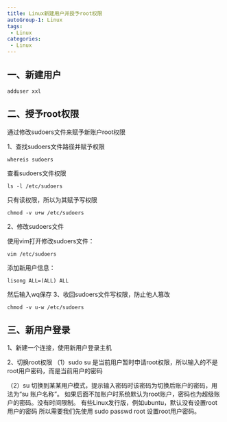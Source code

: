 ```yaml
---
title: Linux新建用户并授予root权限
autoGroup-1: Linux
tags:
 - Linux
categories: 
 - Linux
---
```



## 一、新建用户

~~~
adduser xxl
~~~



## 二、授予root权限

通过修改sudoers文件来赋予新账户root权限

1、查找sudoers文件路径并赋予权限

~~~
whereis sudoers
~~~

查看sudoers文件权限

~~~
ls -l /etc/sudoers
~~~

只有读权限，所以为其赋予写权限

~~~
chmod -v u+w /etc/sudoers
~~~



2、修改sudoers文件

使用vim打开修改sudoers文件：

~~~
vim /etc/sudoers
~~~



添加新用户信息：

~~~
lisong ALL=(ALL) ALL
~~~



然后输入wq保存
3、收回sudoers文件写权限，防止他人篡改

~~~
chmod -v u-w /etc/sudoers
~~~



## 三、新用户登录

1、新建一个连接，使用新用户登录主机

2、切换root权限
（1）sudo su
是当前用户暂时申请root权限，所以输入的不是root用户密码，而是当前用户的密码

（2）su
切换到某某用户模式，提示输入密码时该密码为切换后账户的密码，用法为“su 账户名称”。
如果后面不加账户时系统默认为root账户，密码也为超级账户的密码。没有时间限制。
有些Linux发行版，例如ubuntu，默认没有设置root用户的密码
所以需要我们先使用 sudo passwd root 设置root用户密码。

